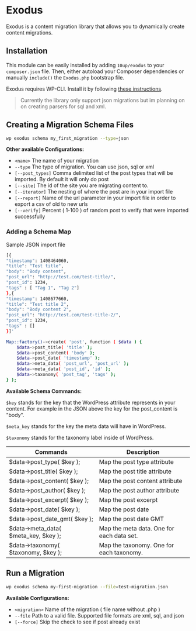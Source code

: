 Exodus
====================

Exodus is a content migration library that allows you to dynamically create content migrations.

## Installation
This module can be easily installed by adding `10up/exodus` to your `composer.json` file. Then, either autoload your Composer dependencies or manually `include()` the `Exodus.php` bootstrap file.

Exodus requires WP-CLI. Install it by following [these instructions](http://wp-cli.org).

> Currently the library only support json migrations but im planning on
> on creating parsers for sql and xml.

## Creating a Migration Schema Files
```bash
wp exodus schema my_first_migration --type=json
```

**Other available Configurations:**

*  `<name>` The name of your migration
* `--type` The type of migration. You can use json, sql or xml
* `[--post_types]` Comma delimited list of the post types that will be imported. By default it will only do post
* `[--site]` The id of the site you are migrating content to.
* `[--iterator]` The nesting of where the post are in your import file
* `[--report]` Name of the url parameter in your import file in order to export a csv of old to new urls
* `[--verify]` Percent ( 1-100 ) of random post to verify that were imported successfully

### Adding a Schema Map

Sample JSON import file
```bash
[{
"timestamp": 1408464060,
"title": "Test title",
"body": "Body content",
"post_url": "http://test.com/test-title/",
"post_id": 1234,
"tags" : [ "Tag 1", "Tag 2"]
},{
"timestamp": 1408677660,
"title": "Test title 2",
"body": "Body content 2",
"post_url": "http://test.com/test-title-2/",
"post_id": 1234,
"tags" : []
}]'
```

```bash
Map::factory()->create( 'post', function ( $data ) {
	$data->post_title( 'title' );
	$data->post_content( 'body' );
	$data->post_date( 'timestamp' );
	$data->meta_data( 'post_url', 'post_url' );
	$data->meta_data( 'post_id', 'id' );
	$data->taxonomy( 'post_tag', 'tags' );
} );
```

**Available Schema Commands:**

`$key` stands for the key that the WordPress attribute represents in your content. For example in the JSON above the key for the post_content is "body".

`$meta_key` stands for the key the meta data will have in WordPress.

`$taxonomy` stands for the taxonomy label inside of WordPress.


| Commands                             | Description                               |
| ------------------------------------ | ----------------------------------------- |
| $data->post_type( $key );            | Map the post type attribute               |
| $data->post_title( $key );           | Map the post title attribute              |
| $data->post_content( $key );         | Map the post content attribute            |
| $data->post_author( $key );          | Map the post author attribute             |
| $data->post_excerpt( $key );         | Map the post excerpt                      |
| $data->post_date( $key );            | Map the post date                         |
| $data->post_date_gmt( $key );        | Map the post date GMT                     |
| $data->meta_data( $meta_key, $key ); | Map the meta data. One for each data set. |
| $data->taxonomy( $taxonomy, $key );  | Map the taxonomy. One for each taxonomy.  |

## Run a Migration
```bash
wp exodus schema my-first-migration --file=test-migration.json
```
**Available Configurations:**

*  `<migration>` Name of the migration ( file name without .php )
* `--file` Path to a valid file. Supported file formats are xml, sql, and json
* `[--force]` Skip the check to see if post already exist
